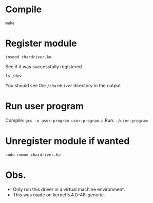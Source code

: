 # Compile

`make`

# Register module

`insmod chardriver.ko`

See if it was successfully registered

`ls /dev`

You should see the `/chardriver` directory in the output


# Run user program

Compile: `gcc -o user-program user-program.c`
Run: `./user-program`

# Unregister module if wanted

`sudo rmmod chardriver.ko`



# Obs. 

 - Only run this driver in a virtual machine environment.
 - This was made on kernel 5.4.0-48-generic.

